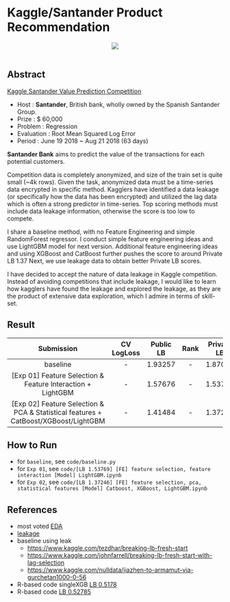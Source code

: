 # Kaggle/Santander Product Recommendation

<div align="center">
  <img src="https://www.google.co.kr/imgres?imgurl=https%3A%2F%2Fkaggle2.blob.core.windows.net%2Fcompetitions%2Fkaggle%2F9717%2Flogos%2Fheader.png%3Ft%3D2018-05-15-23-00-08&imgrefurl=https%3A%2F%2Fwww.kaggle.com%2Fc%2Fsantander-value-prediction-challenge&docid=47rT6Bqk9q7dWM&tbnid=1Xw3Wp8q6luWVM%3A&vet=10ahUKEwi-rLb3g5LeAhWSBIgKHW5sCz4QMwg9KAEwAQ..i&w=1900&h=399&bih=663&biw=1280&q=kaggle%20value%20santander&ved=0ahUKEwi-rLb3g5LeAhWSBIgKHW5sCz4QMwg9KAEwAQ&iact=mrc&uact=8"><br><br>
</div>

## Abstract
[Kaggle Santander Value Prediction Competition](https://www.kaggle.com/c/santander-value-prediction-challenge)

- Host : **Santander**, British bank, wholly owned by the Spanish Santander Group.
- Prize : $ 60,000
- Problem : Regression
- Evaluation : Root Mean Squared Log Error
- Period : June 19 2018 ~ Aug 21 2018 (63 days)

**Santander Bank** aims to predict the value of the transactions for each potential customers.

Competition data is completely anonymized, and size of the train set is quite small (~4k rows). Given the task, anonymized data must be a time-series data encrypted in specific method. Kagglers have identified a data leakage (or specifically how the data has been encrypted) and utilized the lag data which is often a strong predictor in time-series. Top scoring methods must include data leakage information, otherwise the score is too low to compete. 

I share a baseline method, with no Feature Engineering and simple RandomForest regressor.
I conduct simple feature engineering ideas and use LightGBM model for next version.
Additional feature engineering ideas and using XGBoost and CatBoost further pushes the score to around Private LB 1.37
Next, we use leakage data to obtain better Private LB scores.

I have decided to accept the nature of data leakage in Kaggle competition. Instead of avoiding competitions that include leakage, I would like to learn how kagglers have found the leakage and explored the leakage, as they are the product of extensive data exploration, which I admire in terms of skill-set.


## Result
| Submission | CV LogLoss | Public LB | Rank | Private LB | Rank |
|:----------:|:----------:|:---------:|:----:|:----------:|:----:|
| baseline | - | 1.93257 | - | 1.87086 | 
| [Exp 01] Feature Selection & Feature Interaction + LightGBM | - | 1.57676 | - | 1.53769 | 
| [Exp 02] Feature Selection & PCA & Statistical features + CatBoost/XGBoost/LightGBM | - | 1.41484 | - | 1.37273

## How to Run

- for `baseline`, see `code/baseline.py`
- for `Exp 01`, see `code/[LB 1.53769] [FE] feature selection, feature interaction [Model] LightGBM.ipynb`
- for `Exp 02`, see `code/[LB 1.37246] [FE] feature selection, pca, statistical features [Model] Catboost, XGBoost, LightGBM.ipynb`

## References
- most voted [EDA](https://www.kaggle.com/headsortails/breaking-bank-santander-eda)
- [leakage](https://www.kaggle.com/johnfarrell/giba-s-property-extended-extended-result)
- baseline using leak
  - https://www.kaggle.com/tezdhar/breaking-lb-fresh-start
  - https://www.kaggle.com/johnfarrell/breaking-lb-fresh-start-with-lag-selection
  - https://www.kaggle.com/nulldata/jiazhen-to-armamut-via-gurchetan1000-0-56
- R-based code singleXGB [LB 0.5178](https://www.kaggle.com/titericz/winner-model-giba-single-xgb-lb0-5178)
- R-based code [LB 0.52785](https://www.kaggle.com/rsakata/21st-place-solution-bug-fixed-private-0-52785)
